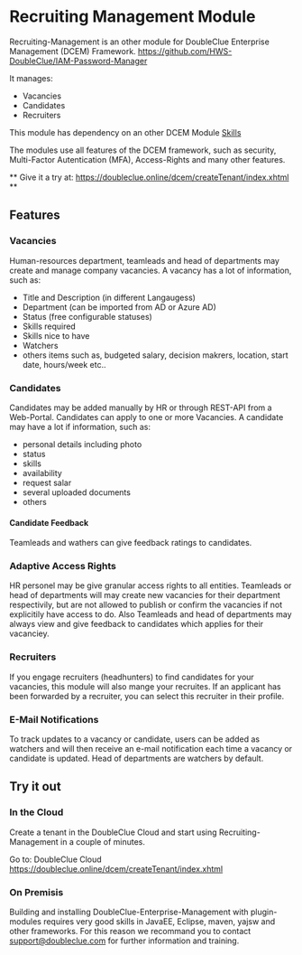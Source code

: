 # Recruiting Management Module

Recruiting-Management is an other module for DoubleClue Enterprise Management (DCEM) Framework. https://github.com/HWS-DoubleClue/IAM-Password-Manager

It manages:
- Vacancies
- Candidates
- Recruiters  

This module has dependency on an other DCEM Module [Skills](https://github.com/HWS-DoubleClue/Skills-Management)

The modules use all features of the DCEM framework, such as security, Multi-Factor Autentication (MFA), Access-Rights and many other features. 

** Give it a try at: https://doubleclue.online/dcem/createTenant/index.xhtml **
	
## Features

### Vacancies
Human-resources department, teamleads and head of departments may create and manage company vacancies. 
A vacancy has a lot of information, such as:
 - Title and Description (in different Langaugess)
 - Department (can be imported from AD or Azure AD)
 - Status (free configurable statuses)
 - Skills required
 - Skills nice to have
 - Watchers
 - others items such as, budgeted salary, decision makrers, location, start date, hours/week etc..

### Candidates
Candidates may be added manually by HR or through REST-API from a Web-Portal.
Candidates can apply to one or more Vacancies.
A candidate may have a lot if information, such as:
 - personal details including photo
 - status
 - skills
 - availability
 - request salar
 - several uploaded documents
 - others
 
#### Candidate Feedback
Teamleads and wathers can give feedback ratings to candidates. 

### Adaptive Access Rights 

HR personel may be give granular access rights to all entities. 
Teamleads or head of departments will may create new vacancies for their department respectivily, but are not allowed to publish or confirm the vacancies if not explicitily have access to do.
Also Teamleads and head of departments may always view and give feedback to candidates which applies for their vacanciey. 


### Recruiters

If you engage recruiters (headhunters) to find candidates for your vacancies, this module will also mange your recruites. If an applicant has been forwarded by a recruiter, you can select this recruiter in their profile.

### E-Mail Notifications
To track updates to a vacancy or candidate, users can be added as watchers and will then receive an e-mail notification each time a vacancy or candidate is updated. Head of departments are watchers by default.

## Try it out

### In the Cloud

Create a tenant in the DoubleClue Cloud and start using Recruiting-Management in a couple of minutes.
 
Go to: DoubleClue Cloud https://doubleclue.online/dcem/createTenant/index.xhtml

### On Premisis

Building and installing DoubleClue-Enterprise-Management with plugin-modules requires very good skills in JavaEE, Eclipse, maven, yajsw and other frameworks. 
For this reason we recommand you to contact support@doubleclue.com for further information and training.

